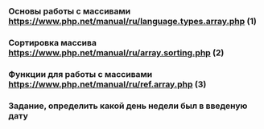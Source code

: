 ### Основы работы с массивами https://www.php.net/manual/ru/language.types.array.php (1)
### Сортировка массива https://www.php.net/manual/ru/array.sorting.php (2)
### Функции для работы с массивами https://www.php.net/manual/ru/ref.array.php (3)


### Задание, определить какой день недели был в введеную дату 



